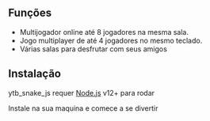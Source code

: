 
 
## Funções

- Multijogador online até 8 jogadores na mesma sala.
- Jogo multiplayer de até 4 jogadores no mesmo teclado.
- Várias salas para desfrutar com seus amigos
 
## Instalação

ytb_snake_js requer [Node.js](https://nodejs.org/) v12+ para rodar

Instale na sua maquina e comece a se divertir 


